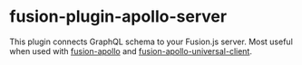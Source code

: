 # fusion-plugin-apollo-server

This plugin connects GraphQL schema to your Fusion.js server. Most useful when used with [fusion-apollo](https://github.com/fusionjs/fusion-apollo) and [fusion-apollo-universal-client](https://github.com/fusionjs/fusion-apollo-universal-client).
